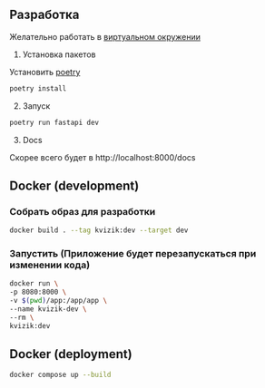 ## Разработка

Желательно работать в [виртуальном окружении](https://pythonchik.ru/okruzhenie-i-pakety/virtualnoe-okruzhenie-python-venv)


1. Установка пакетов

Установить [poetry](https://python-poetry.org/docs/#installation)

```bash
poetry install
```




2. Запуск

```bash
poetry run fastapi dev
```

3. Docs

Скорее всего будет в http://localhost:8000/docs


## Docker (development)
### Собрать образ для разработки
```bash
docker build . --tag kvizik:dev --target dev
```
### Запустить (Приложение будет перезапускаться при изменении кода)
```bash
docker run \
-p 8080:8000 \
-v $(pwd)/app:/app/app \
--name kvizik-dev \
--rm \
kvizik:dev
```

## Docker (deployment)
```bash
docker compose up --build
```